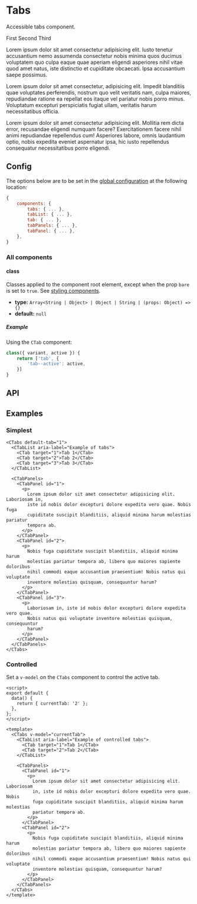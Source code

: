 # Tabs

Accessible tabs component.

<Showcase>
   <CTabs default-tab="1">
      <CTabList>
        <CTab target="1">First</CTab>
        <CTab target="2">Second</CTab>
        <CTab target="3">Third</CTab>
      </CTabList>
      <CTabPanels>
        <CTabPanel id="1">
            <p>
                Lorem ipsum dolor sit amet consectetur adipisicing elit. Iusto
                tenetur accusantium nemo assumenda consectetur nobis minima quos
                ducimus voluptatem quo culpa eaque quae aperiam eligendi asperiores
                nihil vitae quod amet natus, iste distinctio et cupiditate obcaecati.
                Ipsa accusantium saepe possimus.
            </p>
        </CTabPanel>
        <CTabPanel id="2">
            <p>
                Lorem ipsum dolor sit amet consectetur, adipisicing elit. Impedit
                blanditiis quae voluptates perferendis, nostrum quo velit veritatis
                nam, culpa maiores, repudiandae ratione ea repellat eos itaque vel
                pariatur nobis porro minus. Voluptatum excepturi perspiciatis fugiat
                ullam, veritatis harum necessitatibus officia.
            </p>
        </CTabPanel>
        <CTabPanel id="3">
            <p>
                Lorem ipsum dolor sit amet consectetur adipisicing elit. Mollitia rem
                dicta error, recusandae eligendi numquam facere? Exercitationem facere
                nihil animi repudiandae repellendus cum! Asperiores labore, omnis
                laudantium optio, nobis expedita eveniet aspernatur ipsa, hic iusto
                repellendus consequatur necessitatibus porro eligendi.
            </p>
        </CTabPanel>
      </CTabPanels>
    </CTabs>
</Showcase>

## Config

The options below are to be set in the [global configuration](/guide/config.html) at the following location:

```js
{
    components: {
        tabs: { ... },
        tabList: { ... },
        tab: { ... },
        tabPanels: { ... },
        tabPanel: { ... },
    },
}
```

### All components

#### class

Classes applied to the component root element, except when the prop `bare` is set to `true`. See [styling components](/guide/styling-components/).

- **type:** `Array<String | Object> | Object | String | (props: Object) => {}`
- **default:** `null`

##### Example

Using the `CTab` component:

```js
class({ variant, active }) {
    return ['tab', {
        'tab--active': active,
    }]
}
```

## API

<Docgen :components="['CTabs', 'CTabList', 'CTab', 'CTabPanels', 'CTabPanel']" />

## Examples

### Simplest

```vue-html
<CTabs default-tab="1">
  <CTabList aria-label="Example of tabs">
    <CTab target="1">Tab 1</CTab>
    <CTab target="2">Tab 2</CTab>
    <CTab target="3">Tab 3</CTab>
  </CTabList>

  <CTabPanels>
    <CTabPanel id="1">
      <p>
        Lorem ipsum dolor sit amet consectetur adipisicing elit. Laboriosam in,
        iste id nobis dolor excepturi dolore expedita vero quae. Nobis fuga
        cupiditate suscipit blanditiis, aliquid minima harum molestias pariatur
        tempora ab.
      </p>
    </CTabPanel>
    <CTabPanel id="2">
      <p>
        Nobis fuga cupiditate suscipit blanditiis, aliquid minima harum
        molestias pariatur tempora ab, libero quo maiores sapiente doloribus
        nihil commodi eaque accusantium praesentium! Nobis natus qui voluptate
        inventore molestias quisquam, consequuntur harum?
      </p>
    </CTabPanel>
    <CTabPanel id="3">
      <p>
        Laboriosam in, iste id nobis dolor excepturi dolore expedita vero quae.
        Nobis natus qui voluptate inventore molestias quisquam, consequuntur
        harum?
      </p>
    </CTabPanel>
  </CTabPanels>
</CTabs>
```

### Controlled

Set a `v-model` on the `CTabs` component to control the active tab.

```vue
<script>
export default {
  data() {
    return { currentTab: '2' };
  },
};
</script>

<template>
  <CTabs v-model="currentTab">
    <CTabList aria-label="Example of controlled tabs">
      <CTab target="1">Tab 1</CTab>
      <CTab target="2">Tab 2</CTab>
    </CTabList>

    <CTabPanels>
      <CTabPanel id="1">
        <p>
          Lorem ipsum dolor sit amet consectetur adipisicing elit. Laboriosam
          in, iste id nobis dolor excepturi dolore expedita vero quae. Nobis
          fuga cupiditate suscipit blanditiis, aliquid minima harum molestias
          pariatur tempora ab.
        </p>
      </CTabPanel>
      <CTabPanel id="2">
        <p>
          Nobis fuga cupiditate suscipit blanditiis, aliquid minima harum
          molestias pariatur tempora ab, libero quo maiores sapiente doloribus
          nihil commodi eaque accusantium praesentium! Nobis natus qui voluptate
          inventore molestias quisquam, consequuntur harum?
        </p>
      </CTabPanel>
    </CTabPanels>
  </CTabs>
</template>
```

